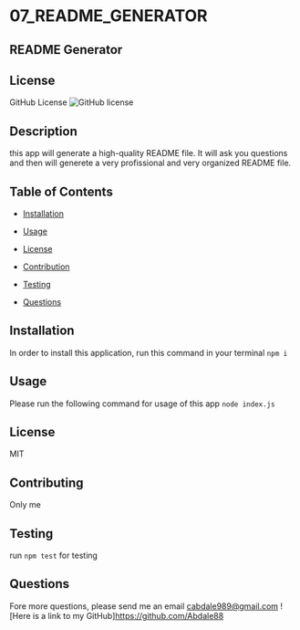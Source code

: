 # 07_README_GENERATOR


## README Generator

## License
   GitHub License ![GitHub license](https://img.shields.io/badge/license-MIT-coral.svg)
   
   
   
   
   
   
   


## Description
 this app will generate a high-quality README file. It will ask you questions and then will generete a very profissional and very organized README file.   
   
   ## Table of Contents

   * [Installation](#installation)

   * [Usage](#usage)

   * [License](#license)

   * [Contribution](#contributing)

   * [Testing](#testing)

   * [Questions](#questions)

## Installation
  In order to install this application, run this command in your terminal 	`npm i`

## Usage
 Please run the following command for usage of this app 	`node index.js`

## License
 MIT
 

## Contributing
 Only me

## Testing
 run `npm test` for testing


## Questions
Fore more questions, please send me an email
cabdale989@gmail.com
![Here is a link to my GitHub]https://github.com/Abdale88
     
    